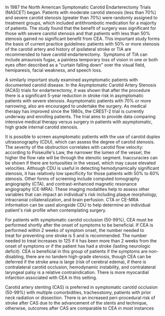 In 1987 the North American Symptomatic Carotid Endarterectomy Trials (NASCET) began. Patients with moderate carotid stenosis (less than 70%) and severe carotid stenosis (greater than 70%) were randomly assigned to treatment groups, which included antithrombotic medication for a majority of patients. The study found that the benefit of surgery was significant for those with severe carotid stenosis and that patients with less than 50% stenosis gained no significant benefit from CEA. This important study forms the basis of current practice guidelines: patients with 50% or more stenosis of the carotid artery and history of ipsilateral stroke or TIA are recommended to have carotid endarterectomy.  Symptoms of TIA can include amaurosis fugax, a painless temporary loss of vision in one or both eyes often described as a "curtain falling down" over the visual field, hemiparesis, facial weakness, and speech loss.

A similarly important study examined asymptomatic patients with documented carotid disease. In the Asymptomatic Carotid Artery Stenosis (ACAS) trials for endarterectomy, it was shown that after the procedure there is a significant 5-year reduction in stroke risk in asymptomatic patients with severe stenosis. Asymptomatic patients with 70% or more narrowing, also are encouraged to undertake the surgery. As medical therapy has improved since the 1980s, the CREST-2 trial is currently underway and enrolling patients. The trial aims to provide data comparing intensive medical therapy versus surgery in patients with asymptomatic, high grade internal carotid stenosis.

It is possible to screen asymptomatic patients with the use of carotid duplex ultrasonography (CDU), which can assess the degree of carotid stenosis. The severity of the obstruction correlates with carotid flow velocity: according to Poiseuille's Law, the narrower the lumen of the vessel, the higher the flow rate will be through the stenotic segment. Inaccuracies can be shown if there are tortuosities in the vessel, which may cause elevated velocities. Although CDU is useful in detecting hemodynamically significant stenosis, it has relatively low specificity for those patients with 50% to 60% stenosis. Other forms of screening include computed tomography angiography (CTA), and contrast-enhanced magnetic resonance angiography (CE-MRA). These imaging modalities help to assess other variables that can impact an individual's risk including plaque morphology, intracranial collateralization, and brain perfusion. CTA or CE-MRA information can be used alongside CDU to help determine an individual patient's risk profile when contemplating surgery.

For patients with symptomatic carotid occlusion (50-99%), CEA must be performed shortly after the onset of symptoms to be beneficial. If CEA is performed within 2 weeks of symptom onset, the number needed to treat for preventing one stroke is 5 and is recommended. The number needed to treat increases to 125 if it has been more than 2 weeks from the onset of symptoms or if the patient has had a stroke (lasting neurologic deficit). CEA is beneficial in this group of patients if the symptoms are non-disabling, there are no tandem high-grade stenosis, though CEA can be deferred if the stroke area is large (risk of cerebral edema), if there is contralateral carotid occlusion, hemodynamic instability, and contralateral laryngeal palsy is a relative contraindication. There is more myocardial infarction associated with CEA in this setting.

Carotid artery stenting (CAS) is preferred in symptomatic carotid occlusion (50-99%) with multiple comorbidities, tracheostomy, patients with prior neck radiation or dissection. There is an increased peri-procedural risk of stroke after CAS due to the advancement of the stents and technique, otherwise, outcomes after CAS are comparable to CEA in most instances
